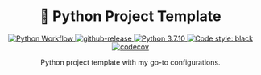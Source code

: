 <div align="center">
  <h1>🐍 Python Project Template</h1>

<p align="center">

<a href="https://github.com/connor-mccarthy/<repo-name>/workflows/build/badge.svg">
    <img src="https://github.com/connor-mccarthy/<repo-name>/workflows/build/badge.svg" alt="Python Workflow" />
</a>
<a href="https://img.shields.io/github/v/release/connor-mccarthy/<repo-name>?logo=github">
    <img src="https://img.shields.io/github/v/release/connor-mccarthy/<repo-name>?logo=github" alt="github-release" >
</a>
</a>
<a href="https://img.shields.io/badge/python-3.7.10-blue.svg">
    <img src="https://img.shields.io/badge/python-3.7.10-blue.svg" alt="Python 3.7.10" />
</a>
<a href="https://img.shields.io/badge/code%20style-black-000000.svg">
    <img src="https://img.shields.io/badge/code%20style-black-000000.svg" alt="Code style: black" >
</a>
<a href="https://codecov.io/gh/connor-mccarthy/<repo-name>/branch/master/graph/badge.svg?token=4AHCWFKISX">
    <img src="https://codecov.io/gh/connor-mccarthy/<repo-name>/branch/master/graph/badge.svg?token=4AHCWFKISX" alt="codecov" >
</a>
<p>Python project template with my go-to configurations.</p>
</div>